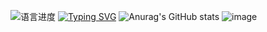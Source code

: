 ![语言进度](https://github-readme-stats.vercel.app/api/top-langs/?username=clover1420&layout=compact&langs_count=10&locale=cn&theme=dark)
[![Typing SVG](https://readme-typing-svg.demolab.com?font=&weight=200&size=25&pause=1000&color=846EF7&background=D73CFF00&width=300&lines=%E9%86%89%E5%90%8E%E4%B8%8D%E7%9F%A5%E5%A4%A9%E5%9C%A8%E6%B0%B4;%E6%BB%A1%E8%88%B9%E6%B8%85%E6%A2%A6%E5%8E%8B%E6%98%9F%E6%B2%B3)](https://git.io/typing-svg)
![Anurag's GitHub stats](https://github-readme-stats.vercel.app/api/?username=clover1420&show_icons=true&count_private=true&langs_count=3&locale=cn&theme=dark)
![image](https://www.clover1420.top/img/0E60990B40E50A40A90E909B0A80E909C0B20E30800900E60990B40E50A40A90E70890880E30800914K_adad0.jpg!/format/webp/lossless/true)
